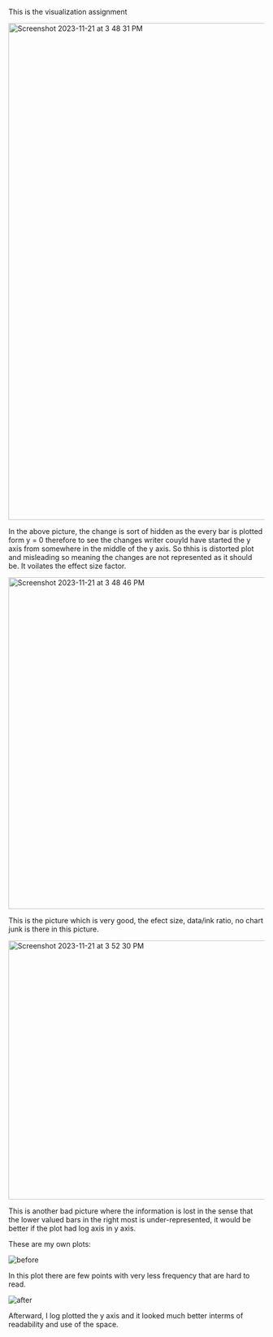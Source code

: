 This is the visualization assignment

<img width="978" alt="Screenshot 2023-11-21 at 3 48 31 PM" src="https://github.com/bivekpok/DSPS_BPokhrel/assets/144483051/0d61b67e-e758-4548-b704-ddd072aee81a">

 In the above picture, the change is sort of hidden as the every bar is plotted form y  = 0 therefore to see the changes writer couyld have started the y axis from somewhere in the middle of the y axis. So thhis is distorted plot and misleading so meaning the changes are not represented as it should be. It voilates the effect size factor.
 
<img width="653" alt="Screenshot 2023-11-21 at 3 48 46 PM" src="https://github.com/bivekpok/DSPS_BPokhrel/assets/144483051/804be837-ea19-451a-afe7-b4ae6ad95c2b">

This is the picture which is very good, the efect size, data/ink ratio, no chart junk is there in this picture.


<img width="510" alt="Screenshot 2023-11-21 at 3 52 30 PM" src="https://github.com/bivekpok/DSPS_BPokhrel/assets/144483051/8428645e-86d0-4c6d-a5b7-3edd03c9e513">

This is another bad picture where the information is lost in the sense that the lower valued bars in the right most is under-represented, it would be better if the plot had log axis in y axis.



  These are my own plots:
  

  
![before](https://github.com/bivekpok/DSPS_BPokhrel/assets/144483051/77b3f623-dc33-445d-a260-d4099f5bfa77)

In this plot there are few points with very less frequency that are hard to read.

![after](https://github.com/bivekpok/DSPS_BPokhrel/assets/144483051/7b5ce1f4-2ec2-4c74-b93c-b06fc664bf44)

Afterward, I log plotted the y axis and it looked much better interms of readability and use of the space.
